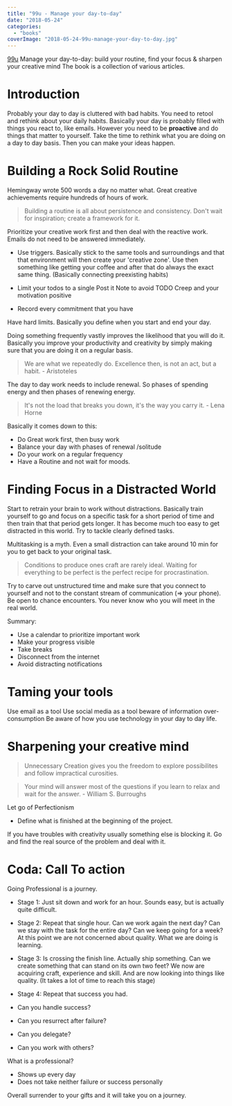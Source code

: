 ```yaml
---
title: "99u - Manage your day-to-day"
date: "2018-05-24"
categories: 
  - "books"
coverImage: "2018-05-24-99u-manage-your-day-to-day.jpg"
---
```


[99u](https://99u.adobe.com/ "https://99u.adobe.com/") Manage your day-to-day: build your routine, find your focus & sharpen your creative mind The book is a collection of various articles.

# Introduction

Probably your day to day is cluttered with bad habits. You need to retool and rethink about your daily habits. Basically your day is probably filled with things you react to, like emails. However you need to be **proactive** and do things that matter to yourself. Take the time to rethink what you are doing on a day to day basis. Then you can make your ideas happen.

# Building a Rock Solid Routine

Hemingway wrote 500 words a day no matter what. Great creative achievements require hundreds of hours of work.

> Building a routine is all about persistence and consistency. Don't wait for inspiration; create a framework for it.

Prioritize your creative work first and then deal with the reactive work. Emails do not need to be answered immediately.

- Use triggers. Basically stick to the same tools and surroundings and that that environment will then create your 'creative zone'. Use then something like getting your coffee and after that do always the exact same thing. (Basically connecting preexisting habits)
    
- Limit your todos to a single Post it Note to avoid TODO Creep and your motivation positive
    
- Record every commitment that you have
    

Have hard limits. Basically you define when you start and end your day.

Doing something frequently vastly improves the likelihood that you will do it. Basically you improve your productivity and creativity by simply making sure that you are doing it on a regular basis.

> We are what we repeatedly do. Excellence then, is not an act, but a habit. - Aristoteles

The day to day work needs to include renewal. So phases of spending energy and then phases of renewing energy.

> It's not the load that breaks you down, it's the way you carry it. - Lena Horne

Basically it comes down to this:

- Do Great work first, then busy work
- Balance your day with phases of renewal /solitude
- Do your work on a regular frequency
- Have a Routine and not wait for moods.

# Finding Focus in a Distracted World

Start to retrain your brain to work without distractions. Basically train yourself to go and focus on a specific task for a short period of time and then train that that period gets longer. It has become much too easy to get distracted in this world. Try to tackle clearly defined tasks.

Multitasking is a myth. Even a small distraction can take around 10 min for you to get back to your original task.

> Conditions to produce ones craft are rarely ideal. Waiting for everything to be perfect is the perfect recipe for procrastination.

Try to carve out unstructured time and make sure that you connect to yourself and not to the constant stream of communication (=> your phone). Be open to chance encounters. You never know who you will meet in the real world.

Summary:

- Use a calendar to prioritize important work
- Make your progress visible
- Take breaks
- Disconnect from the internet
- Avoid distracting notifications

# Taming your tools

Use email as a tool Use social media as a tool beware of information over-consumption Be aware of how you use technology in your day to day life.

# Sharpening your creative mind

> Unnecessary Creation gives you the freedom to explore possibilites and follow impractical curosities.

> Your mind will answer most of the questions if you learn to relax and wait for the answer. - William S. Burroughs

Let go of Perfectionism

- Define what is finished at the beginning of the project.

If you have troubles with creativity usually something else is blocking it. Go and find the real source of the problem and deal with it.

# Coda: Call To action

Going Professional is a journey.

- Stage 1: Just sit down and work for an hour. Sounds easy, but is actually quite difficult.
    
- Stage 2: Repeat that single hour. Can we work again the next day? Can we stay with the task for the entire day? Can we keep going for a week? At this point we are not concerned about quality. What we are doing is learning.
    
- Stage 3: Is crossing the finish line. Actually ship something. Can we create something that can stand on its own two feet? We now are acquiring craft, experience and skill. And are now looking into things like quality. (It takes a lot of time to reach this stage)
    
- Stage 4: Repeat that success you had.
    
- Can you handle success?
    
- Can you resurrect after failure?
    
- Can you delegate?
    
- Can you work with others?
    

What is a professional?

- Shows up every day
- Does not take neither failure or success personally

Overall surrender to your gifts and it will take you on a journey.
